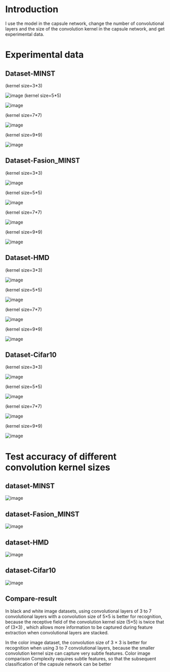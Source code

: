 # Introduction
I use the model in the capsule network, change the number of convolutional layers and the size of the convolution kernel in the capsule network, and get experimental data.

# Experimental data

## Dataset-MINST
(kernel size=3*3)

![image](https://user-images.githubusercontent.com/97005274/164592668-ed1edac8-0926-44e0-91d8-e631dfef9356.png)
(kernel size=5*5)

![image](https://user-images.githubusercontent.com/97005274/164599622-90a76088-46de-4992-87c2-a6b66a279cb2.png)

(kernel size=7*7)

![image](https://user-images.githubusercontent.com/97005274/164599688-b9520a13-091c-4cb7-9c34-3bd0f91c7dab.png)

(kernel size=9*9)

![image](https://user-images.githubusercontent.com/97005274/164599763-d1fac799-1314-4d2a-b7b4-628b80e98e64.png)


## Dataset-Fasion_MINST
(kernel size=3*3)

![image](https://user-images.githubusercontent.com/97005274/164604192-20e107b3-3b75-4c03-a65c-8c81dbb85143.png)

(kernel size=5*5)

![image](https://user-images.githubusercontent.com/97005274/164605152-b5a6cc8b-5111-44e7-9808-30ac12a639f5.png)

(kernel size=7*7)

![image](https://user-images.githubusercontent.com/97005274/164605233-da242d6c-1ca3-473f-924d-046404b3e97e.png)

(kernel size=9*9)

![image](https://user-images.githubusercontent.com/97005274/164747069-66fe4a3b-d642-404e-baf2-50e41f208bed.png)


## Dataset-HMD
(kernel size=3*3)

![image](https://user-images.githubusercontent.com/97005274/164747190-737f9780-a5a0-4f1d-aa96-15d773c4ad7b.png)

(kernel size=5*5)

![image](https://user-images.githubusercontent.com/97005274/164748205-f9e2d626-1262-4856-9833-d6bc9a6407f0.png)

(kernel size=7*7)

![image](https://user-images.githubusercontent.com/97005274/164748294-7828bc3f-7d6f-461b-9bbd-a00d108100c2.png)

(kernel size=9*9)

![image](https://user-images.githubusercontent.com/97005274/164748364-4ce689a5-cfa7-418c-b501-5869e9ef25af.png)

## Dataset-Cifar10

(kernel size=3*3)

![image](https://user-images.githubusercontent.com/97005274/164749665-371f6cdd-c0c4-47d9-b687-159572b33ef4.png)

(kernel size=5*5)

![image](https://user-images.githubusercontent.com/97005274/164749801-4309f988-ab79-4da7-9a02-2e61626a8f1f.png)

(kernel size=7*7)

![image](https://user-images.githubusercontent.com/97005274/164749900-d723cc25-9db4-4681-bd93-556d8ad3688b.png)

(kernel size=9*9)

![image](https://user-images.githubusercontent.com/97005274/164749968-90837cab-a5de-4a72-a875-8ef277ca531c.png)

# Test accuracy of different convolution kernel sizes

## dataset-MINST

![image](https://user-images.githubusercontent.com/97005274/164751461-38d0a24b-0f9c-41c5-a894-6e3e280af87e.png)

## dataset-Fasion_MINST

![image](https://user-images.githubusercontent.com/97005274/164751633-56429694-d9e9-4508-98d8-9012bd33c7a0.png)

## dataset-HMD

![image](https://user-images.githubusercontent.com/97005274/164751750-108987cf-7cbb-457b-822e-27ed8bd4db09.png)

## dataset-Cifar10

![image](https://user-images.githubusercontent.com/97005274/164751804-ee8fb6c0-eb0b-4e6b-b58a-5f37bf5c8032.png)

## Compare-result
In black and white image datasets, using convolutional layers of 3 to 7 convolutional layers with a convolution size of 5×5 is better for recognition, because the receptive field of the convolution kernel size (5×5) is twice that of (3×3) , which allows more information to be captured during feature extraction when convolutional layers are stacked.

In the color image dataset, the convolution size of 3 × 3 is better for recognition when using 3 to 7 convolutional layers, because the smaller convolution kernel size can capture very subtle features. Color image comparison Complexity requires subtle features, so that the subsequent classification of the capsule network can be better
